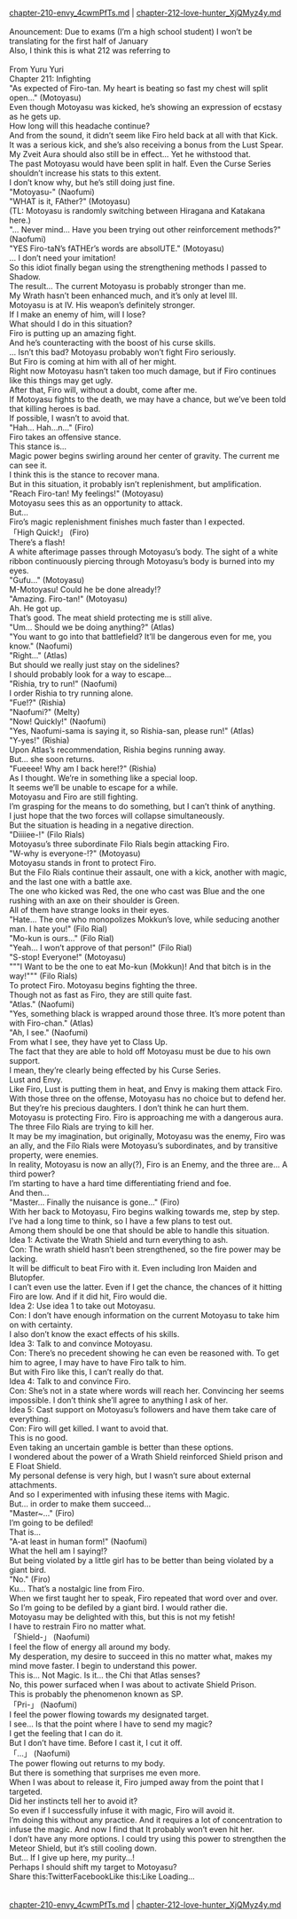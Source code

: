 [chapter-210-envy_4cwmPfTs.md](./chapter-210-envy_4cwmPfTs.md) | [chapter-212-love-hunter_XjQMyz4y.md](./chapter-212-love-hunter_XjQMyz4y.md) <br/>
<br/>
Anouncement: Due to exams (I’m a high school student) I won’t be translating for the first half of January<br/>
Also, I think this is what 212 was referring to<br/>
<br/>
From Yuru Yuri<br/>
Chapter 211: Infighting<br/>
"As expected of Firo-tan. My heart is beating so fast my chest will split open…" (Motoyasu)<br/>
Even though Motoyasu was kicked, he’s showing an expression of ecstasy as he gets up.<br/>
How long will this headache continue?<br/>
And from the sound, it didn’t seem like Firo held back at all with that Kick.<br/>
It was a serious kick, and she’s also receiving a bonus from the Lust Spear. My Zveit Aura should also still be in effect… Yet he withstood that.<br/>
The past Motoyasu would have been split in half. Even the Curse Series shouldn’t increase his stats to this extent.<br/>
I don’t know why, but he’s still doing just fine.<br/>
"Motoyasu-" (Naofumi)<br/>
"WHAT is it, FAther?" (Motoyasu)<br/>
(TL: Motoyasu is randomly switching between Hiragana and Katakana here.)<br/>
"… Never mind… Have you been trying out other reinforcement methods?" (Naofumi)<br/>
"YES Firo-taN’s fATHEr’s words are absolUTE." (Motoyasu)<br/>
… I don’t need your imitation!<br/>
So this idiot finally began using the strengthening methods I passed to Shadow.<br/>
The result… The current Motoyasu is probably stronger than me.<br/>
My Wrath hasn’t been enhanced much, and it’s only at level III.<br/>
Motoyasu is at IV. His weapon’s definitely stronger.<br/>
If I make an enemy of him, will I lose?<br/>
What should I do in this situation?<br/>
Firo is putting up an amazing fight.<br/>
And he’s counteracting with the boost of his curse skills.<br/>
… Isn’t this bad? Motoyasu probably won’t fight Firo seriously.<br/>
But Firo is coming at him with all of her might.<br/>
Right now Motoyasu hasn’t taken too much damage, but if Firo continues like this things may get ugly.<br/>
After that, Firo will, without a doubt, come after me.<br/>
If Motoyasu fights to the death, we may have a chance, but we’ve been told that killing heroes is bad.<br/>
If possible, I wasn’t to avoid that.<br/>
"Hah… Hah…n…" (Firo)<br/>
Firo takes an offensive stance.<br/>
This stance is…<br/>
Magic power begins swirling around her center of gravity. The current me can see it.<br/>
I think this is the stance to recover mana.<br/>
But in this situation, it probably isn’t replenishment, but amplification.<br/>
"Reach Firo-tan! My feelings!" (Motoyasu)<br/>
Motoyasu sees this as an opportunity to attack.<br/>
But…<br/>
Firo’s magic replenishment finishes much faster than I expected.<br/>
「High Quick!」 (Firo)<br/>
There’s a flash!<br/>
A white afterimage passes through Motoyasu’s body. The sight of a white ribbon continuously piercing through Motoyasu’s body is burned into my eyes.<br/>
"Gufu…" (Motoyasu)<br/>
M-Motoyasu! Could he be done already!?<br/>
"Amazing. Firo-tan!" (Motoyasu)<br/>
Ah. He got up.<br/>
That’s good. The meat shield protecting me is still alive.<br/>
"Um… Should we be doing anything?" (Atlas)<br/>
"You want to go into that battlefield? It’ll be dangerous even for me, you know." (Naofumi)<br/>
"Right…" (Atlas)<br/>
But should we really just stay on the sidelines?<br/>
I should probably look for a way to escape…<br/>
"Rishia, try to run!" (Naofumi)<br/>
I order Rishia to try running alone.<br/>
"Fue!?" (Rishia)<br/>
"Naofumi?" (Melty)<br/>
"Now! Quickly!" (Naofumi)<br/>
"Yes, Naofumi-sama is saying it, so Rishia-san, please run!" (Atlas)<br/>
"Y-yes!" (Rishia)<br/>
Upon Atlas’s recommendation, Rishia begins running away.<br/>
But… she soon returns.<br/>
"Fueeee! Why am I back here!?" (Rishia)<br/>
As I thought. We’re in something like a special loop.<br/>
It seems we’ll be unable to escape for a while.<br/>
Motoyasu and Firo are still fighting.<br/>
I’m grasping for the means to do something, but I can’t think of anything.<br/>
I just hope that the two forces will collapse simultaneously.<br/>
But the situation is heading in a negative direction.<br/>
"Diiiiee-!" (Filo Rials)<br/>
Motoyasu’s three subordinate Filo Rials begin attacking Firo.<br/>
"W-why is everyone-!?" (Motoyasu)<br/>
Motoyasu stands in front to protect Firo.<br/>
But the Filo Rials continue their assault, one with a kick, another with magic, and the last one with a battle axe.<br/>
The one who kicked was Red, the one who cast was Blue and the one rushing with an axe on their shoulder is Green.<br/>
All of them have strange looks in their eyes.<br/>
"Hate… The one who monopolizes Mokkun’s love, while seducing another man. I hate you!" (Filo Rial)<br/>
"Mo-kun is ours…" (Filo Rial)<br/>
"Yeah… I won’t approve of that person!" (Filo Rial)<br/>
"S-stop! Everyone!" (Motoyasu)<br/>
"""I Want to be the one to eat Mo-kun (Mokkun)! And that bitch is in the way!""" (Filo Rials)<br/>
To protect Firo. Motoyasu begins fighting the three.<br/>
Though not as fast as Firo, they are still quite fast.<br/>
"Atlas." (Naofumi)<br/>
"Yes, something black is wrapped around those three. It’s more potent than with Firo-chan." (Atlas)<br/>
"Ah, I see." (Naofumi)<br/>
From what I see, they have yet to Class Up.<br/>
The fact that they are able to hold off Motoyasu must be due to his own support.<br/>
I mean, they’re clearly being effected by his Curse Series.<br/>
Lust and Envy.<br/>
Like Firo, Lust is putting them in heat, and Envy is making them attack Firo.<br/>
With those three on the offense, Motoyasu has no choice but to defend her.<br/>
But they’re his precious daughters. I don’t think he can hurt them.<br/>
Motoyasu is protecting Firo. Firo is approaching me with a dangerous aura. The three Filo Rials are trying to kill her.<br/>
It may be my imagination, but originally, Motoyasu was the enemy, Firo was an ally, and the Filo Rials were Motoyasu’s subordinates, and by transitive property, were enemies.<br/>
In reality, Motoyasu is now an ally(?), Firo is an Enemy, and the three are… A third power?<br/>
I’m starting to have a hard time differentiating friend and foe.<br/>
And then…<br/>
"Master… Finally the nuisance is gone…" (Firo)<br/>
With her back to Motoyasu, Firo begins walking towards me, step by step.<br/>
I’ve had a long time to think, so I have a few plans to test out.<br/>
Among them should be one that should be able to handle this situation.<br/>
Idea 1: Activate the Wrath Shield and turn everything to ash.<br/>
Con: The wrath shield hasn’t been strengthened, so the fire power may be lacking.<br/>
It will be difficult to beat Firo with it. Even including Iron Maiden and Blutopfer.<br/>
I can’t even use the latter. Even if I get the chance, the chances of it hitting Firo are low. And if it did hit, Firo would die.<br/>
Idea 2: Use idea 1 to take out Motoyasu.<br/>
Con: I don’t have enough information on the current Motoyasu to take him on with certainty.<br/>
I also don’t know the exact effects of his skills.<br/>
Idea 3: Talk to and convince Motoyasu.<br/>
Con: There’s no precedent showing he can even be reasoned with. To get him to agree, I may have to have Firo talk to him.<br/>
But with Firo like this, I can’t really do that.<br/>
Idea 4: Talk to and convince Firo.<br/>
Con: She’s not in a state where words will reach her. Convincing her seems impossible. I don’t think she’ll agree to anything I ask of her.<br/>
Idea 5: Cast support on Motoyasu’s followers and have them take care of everything.<br/>
Con: Firo will get killed. I want to avoid that.<br/>
This is no good.<br/>
Even taking an uncertain gamble is better than these options.<br/>
I wondered about the power of a Wrath Shield reinforced Shield prison and E Float Shield.<br/>
My personal defense is very high, but I wasn’t sure about external attachments.<br/>
And so I experimented with infusing these items with Magic.<br/>
But… in order to make them succeed…<br/>
"Master~…" (Firo)<br/>
I’m going to be defiled!<br/>
That is…<br/>
"A-at least in human form!" (Naofumi)<br/>
What the hell am I saying!?<br/>
But being violated by a little girl has to be better than being violated by a giant bird.<br/>
"No." (Firo)<br/>
Ku… That’s a nostalgic line from Firo.<br/>
When we first taught her to speak, Firo repeated that word over and over.<br/>
So I’m going to be defiled by a giant bird. I would rather die.<br/>
Motoyasu may be delighted with this, but this is not my fetish!<br/>
I have to restrain Firo no matter what.<br/>
「Shield-」 (Naofumi)<br/>
I feel the flow of energy all around my body.<br/>
My desperation, my desire to succeed in this no matter what, makes my mind move faster. I begin to understand this power.<br/>
This is… Not Magic. Is it… the Chi that Atlas senses?<br/>
No, this power surfaced when I was about to activate Shield Prison.<br/>
This is probably the phenomenon known as SP.<br/>
「Pri-」 (Naofumi)<br/>
I feel the power flowing towards my designated target.<br/>
I see… Is that the point where I have to send my magic?<br/>
I get the feeling that I can do it.<br/>
But I don’t have time. Before I cast it, I cut it off.<br/>
「…」 (Naofumi)<br/>
The power flowing out returns to my body.<br/>
But there is something that surprises me even more.<br/>
When I was about to release it, Firo jumped away from the point that I targeted.<br/>
Did her instincts tell her to avoid it?<br/>
So even if I successfully infuse it with magic, Firo will avoid it.<br/>
I’m doing this without any practice. And it requires a lot of concentration to infuse the magic. And now I find that It probably won’t even hit her.<br/>
I don’t have any more options. I could try using this power to strengthen the Meteor Shield, but it’s still cooling down.<br/>
But… If I give up here, my purity…!<br/>
Perhaps I should shift my target to Motoyasu?<br/>
Share this:TwitterFacebookLike this:Like Loading... <br/>
<br/>
<br/>
[chapter-210-envy_4cwmPfTs.md](./chapter-210-envy_4cwmPfTs.md) | [chapter-212-love-hunter_XjQMyz4y.md](./chapter-212-love-hunter_XjQMyz4y.md) <br/>

